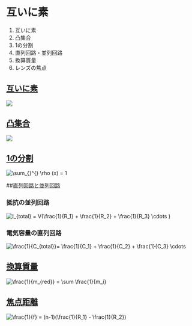 # 互いに素
1. 互いに素
2. 凸集合
3. 1の分割
4. 直列回路・並列回路
5. 換算質量
6. レンズの焦点

## [互いに素](https://ja.wikipedia.org/wiki/%E4%BA%92%E3%81%84%E3%81%AB%E7%B4%A0)

<img src="https://latex.codecogs.com/svg.image?\mathfrak{a}&space;&plus;&space;\mathfrak{b}&space;=&space;\{1\}">

## [凸集合](https://ja.wikipedia.org/wiki/%E5%87%B8%E9%9B%86%E5%90%88)

<img src="https://latex.codecogs.com/svg.image?x,&space;y&space;\in&space;\boldsymbol{H},&space;\\0&space;\leq&space;\lambda&space;\leq&space;1,\\\lambda&space;x&space;&plus;&space;(1&space;-&space;\lambda&space;)y&space;\in&space;\boldsymbol{H}" />

## [1の分割](https://ja.wikipedia.org/wiki/1%E3%81%AE%E5%88%86%E5%89%B2)

<img src="https://latex.codecogs.com/svg.image?\sum_{}^{}&space;\rho&space;(x)&space;=&space;1" title="\sum_{}^{} \rho (x) = 1" />

##[直列回路と並列回路](https://ja.wikipedia.org/wiki/%E7%9B%B4%E5%88%97%E5%9B%9E%E8%B7%AF%E3%81%A8%E4%B8%A6%E5%88%97%E5%9B%9E%E8%B7%AF)

### 抵抗の並列回路

<img src="https://latex.codecogs.com/svg.image?I_{total}&space;=&space;V(\frac{1}{R_1}&space;&plus;&space;\frac{1}{R_2}&space;&plus;&space;\frac{1}{R_3}&space;\cdots&space;)" title="I_{total} = V(\frac{1}{R_1} + \frac{1}{R_2} + \frac{1}{R_3} \cdots )" />

### 電気容量の直列回路

<img src="https://latex.codecogs.com/svg.image?\frac{1}{C_{total}}=&space;\frac{1}{C_1}&space;&plus;&space;\frac{1}{C_2}&space;&plus;&space;\frac{1}{C_3}&space;\cdots" title="\frac{1}{C_{total}}= \frac{1}{C_1} + \frac{1}{C_2} + \frac{1}{C_3} \cdots" />

## [換算質量](https://ja.wikipedia.org/wiki/%E6%8F%9B%E7%AE%97%E8%B3%AA%E9%87%8F)


<img src="https://latex.codecogs.com/svg.image?\frac{1}{m_{red}}&space;=&space;\sum&space;\frac{1}{m_i}" title="\frac{1}{m_{red}} = \sum \frac{1}{m_i}" />

## [焦点距離](https://ja.wikipedia.org/wiki/%E7%84%A6%E7%82%B9%E8%B7%9D%E9%9B%A2)

<img src="https://latex.codecogs.com/svg.image?\frac{1}{f}&space;=&space;(n-1)(\frac{1}{R_1}&space;-&space;\frac{1}{R_2})&space;" title="\frac{1}{f} = (n-1)(\frac{1}{R_1} - \frac{1}{R_2}) " />
